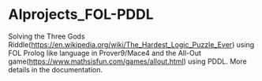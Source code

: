# AIprojects_FOL-PDDL

Solving the Three Gods Riddle(https://en.wikipedia.org/wiki/The_Hardest_Logic_Puzzle_Ever) using FOL Prolog like language in Prover9/Mace4 and the All-Out game(https://www.mathsisfun.com/games/allout.html) using PDDL. More details in the documentation.
